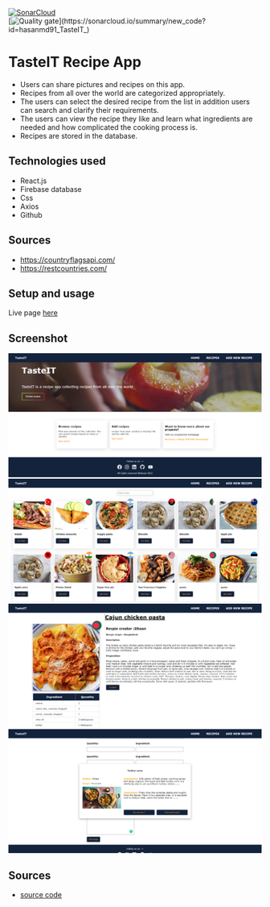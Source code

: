 [![SonarCloud](https://sonarcloud.io/images/project_badges/sonarcloud-orange.svg)](https://sonarcloud.io/summary/new_code?id=hasanmd91_TasteIT_) <br>
[![Quality gate](https://sonarcloud.io/api/project_badges/quality_gate?project=hasanmd91_TasteIT_)](https://sonarcloud.io/summary/new_code?id=hasanmd91_TasteIT_)
# TasteIT Recipe App

- Users can share pictures and recipes on this app.
- Recipes from all over the world are categorized appropriately.
- The users can select the desired recipe from the list in addition users can search and clarify their requirements.
- The users can view the recipe they like and learn what ingredients are needed and how complicated the cooking process is.
- Recipes are stored in the database.

## Technologies used

- React.js
- Firebase database
- Css
- Axios
- Github

## Sources

- https://countryflagsapi.com/
- https://restcountries.com/

## Setup and usage

Live page [here](https://recipeapptasteit.netlify.app/)

## Screenshot

<img src="Images\React-App (2).png"/>
<br />
<img src="Images\React-App (3).png" />
<br />
<img src="Images\React-App (4).png" />
<br />
<img src="Images\React-App (5).png" />

## Sources

- [source code](https://github.com/hasanmd91/TasteIT_)
